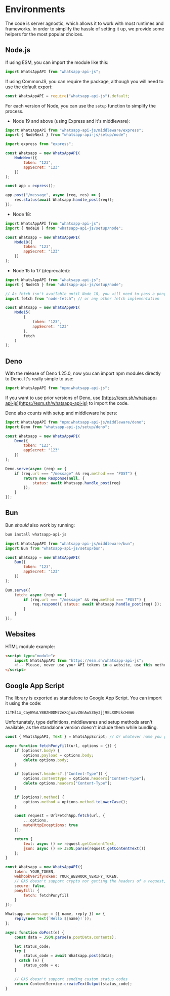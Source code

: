 # Environments

The code is server agnostic, which allows it to work with most runtimes and
frameworks. In order to simplify the hassle of setting it up, we provide some
helpers for the most popular choices.

## Node.js

If using ESM, you can import the module like this:

```js
import WhatsAppAPI from "whatsapp-api-js";
```

If using CommonJS, you can require the package, although you will need to use
the default export:

```js
const WhatsAppAPI = require("whatsapp-api-js").default;
```

For each version of Node, you can use the `setup` function to simplify the
process.

-   Node 19 and above (using Express and it's middleware):

```js
import WhatsAppAPI from "whatsapp-api-js/middleware/express";
import { NodeNext } from "whatsapp-api-js/setup/node";

import express from "express";

const Whatsapp = new WhatsAppAPI(
    NodeNext({
        token: "123",
        appSecret: "123"
    })
);

const app = express();

app.post("/message", async (req, res) => {
    res.status(await Whatsapp.handle_post(req));
});
```

-   Node 18:

```js
import WhatsAppAPI from "whatsapp-api-js";
import { Node18 } from "whatsapp-api-js/setup/node";

const Whatsapp = new WhatsAppAPI(
    Node18({
        token: "123",
        appSecret: "123"
    })
);
```

-   Node 15 to 17 (deprecated):

```js
import WhatsAppAPI from "whatsapp-api-js";
import { Node15 } from "whatsapp-api-js/setup/node";

// As fetch isn't available until Node 18, you will need to pass a ponyfill as a parameter
import fetch from "node-fetch"; // or any other fetch implementation

const Whatsapp = new WhatsAppAPI(
    Node15(
        {
            token: "123",
            appSecret: "123"
        },
        fetch
    )
);
```

## Deno

With the release of Deno 1.25.0, now you can import npm modules directly to
Deno. It's really simple to use:

```js
import WhatsAppAPI from "npm:whatsapp-api-js";
```

If you want to use prior versions of Deno, use
[https://esm.sh/whatsapp-api-js](https://esm.sh/whatsapp-api-js) to import the
code.

Deno also counts with setup and middleware helpers:

```js
import WhatsAppAPI from "npm:whatsapp-api-js/middleware/deno";
import Deno from "whatsapp-api-js/setup/deno";

const Whatsapp = new WhatsAppAPI(
    Deno({
        token: "123",
        appSecret: "123"
    })
);

Deno.serve(async (req) => {
    if (req.url === "/message" && req.method === "POST") {
        return new Response(null, {
            status: await Whatsapp.handle_post(req)
        });
    }
});
```

## Bun

Bun _should_ also work by running:

```sh
bun install whatsapp-api-js
```

```js
import WhatsAppAPI from "whatsapp-api-js/middleware/bun";
import Bun from "whatsapp-api-js/setup/bun";

const Whatsapp = new WhatsAppAPI(
    Bun({
        token: "123",
        appSecret: "123"
    })
);

Bun.serve({
    fetch: async (req) => {
        if (req.url === "/message" && req.method === "POST") {
            req.respond({ status: await Whatsapp.handle_post(req) });
        }
    }
});
```

## Websites

HTML module example:

```html
<script type="module">
    import WhatsAppAPI from "https://esm.sh/whatsapp-api-js";
    <!-- Please, never use your API tokens in a website, use this method wisely -->
</script>
```

## Google App Script

The library is exported as standalone to Google App Script. You can import it
using the code:

```
1iTMl1x_CayBWuLYBBZH0DM72eXqjuavZ0nAwSZ6y3jj9ELXOMckcHmW6
```

Unfortunately, type definitions, middlewares and setup methods aren't available,
as the standalone version doesn't include them while bundling.

```js
const { WhatsAppAPI, Text } = WhatsAppScript; // Or whatever name you gave to the library

async function fetchPonyfill(url, options = {}) {
    if (options?.body) {
        options.payload = options.body;
        delete options.body;
    }

    if (options?.headers?.["Content-Type"]) {
        options.contentType = options.headers["Content-Type"];
        delete options.headers["Content-Type"];
    }

    if (options?.method) {
        options.method = options.method.toLowerCase();
    }

    const request = UrlFetchApp.fetch(url, {
        ...options,
        muteHttpExceptions: true
    });

    return {
        text: async () => request.getContentText,
        json: async () => JSON.parse(request.getContentText())
    };
}

const Whatsapp = new WhatsAppAPI({
    token: YOUR_TOKEN,
    webhookVerifyToken: YOUR_WEBHOOK_VERIFY_TOKEN,
    // GAS doesn't support crypto nor getting the headers of a request, there's no way to verify payloads
    secure: false,
    ponyfill: {
        fetch: fetchPonyfill
    }
});

Whatsapp.on.message = ({ name, reply }) => {
    reply(new Text(`Hello ${name}!`));
};

async function doPost(e) {
    const data = JSON.parse(e.postData.contents);

    let status_code;
    try {
        status_code = await Whatsapp.post(data);
    } catch (e) {
        status_code = e;
    }

    // GAS doesn't support sending custom status codes
    return ContentService.createTextOutput(status_code);
}
```

